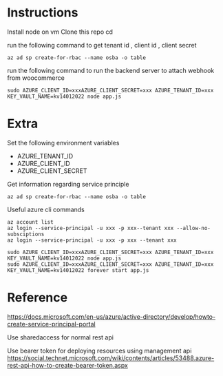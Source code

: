 
# Instructions

Install node on vm
Clone this repo
cd

run the following command to get tenant id , client id , client secret
```
az ad sp create-for-rbac --name osba -o table 
```

run the following command to run the backend server to attach webhook from woocommerce
```
sudo AZURE_CLIENT_ID=xxxAZURE_CLIENT_SECRET=xxx AZURE_TENANT_ID=xxx KEY_VAULT_NAME=kv14012022 node app.js
```


# Extra

Set the following environment variables

- AZURE_TENANT_ID
- AZURE_CLIENT_ID
- AZURE_CLIENT_SECRET

Get information regarding service principle
```
az ad sp create-for-rbac --name osba -o table 
```

Useful azure cli commands
```
az account list
az login --service-principal -u xxx -p xxx--tenant xxx --allow-no-subsciptions
az login --service-principal -u xxx -p xxx --tenant xxx

sudo AZURE_CLIENT_ID=xxxAZURE_CLIENT_SECRET=xxx AZURE_TENANT_ID=xxx KEY_VAULT_NAME=kv14012022 node app.js
sudo AZURE_CLIENT_ID=xxxAZURE_CLIENT_SECRET=xxx AZURE_TENANT_ID=xxx KEY_VAULT_NAME=kv14012022 forever start app.js
```


# Reference
https://docs.microsoft.com/en-us/azure/active-directory/develop/howto-create-service-principal-portal


Use sharedaccess for normal rest api

Use bearer token for deploying resources using management api
https://social.technet.microsoft.com/wiki/contents/articles/53488.azure-rest-api-how-to-create-bearer-token.aspx